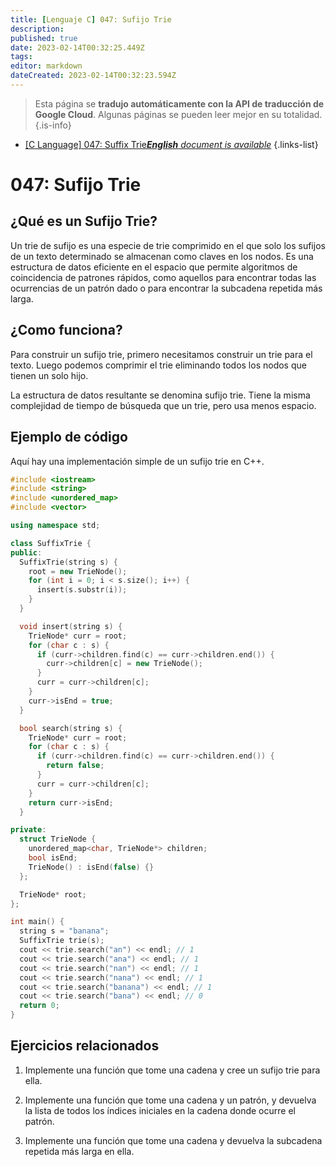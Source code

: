 ```yaml
---
title: [Lenguaje C] 047: Sufijo Trie
description: 
published: true
date: 2023-02-14T00:32:25.449Z
tags: 
editor: markdown
dateCreated: 2023-02-14T00:32:23.594Z
---
```


> Esta página se **tradujo automáticamente con la API de traducción de Google Cloud**.
Algunas páginas se pueden leer mejor en su totalidad.{.is-info}



- [[C Language] 047: Suffix Trie***English** document is available*](/en/Knowledge-base/Algorithm/c-language-047-suffix-trie)
{.links-list}


# 047: Sufijo Trie

## ¿Qué es un Sufijo Trie?

Un trie de sufijo es una especie de trie comprimido en el que solo los sufijos de un texto determinado se almacenan como claves en los nodos. Es una estructura de datos eficiente en el espacio que permite algoritmos de coincidencia de patrones rápidos, como aquellos para encontrar todas las ocurrencias de un patrón dado o para encontrar la subcadena repetida más larga.

## ¿Como funciona?

Para construir un sufijo trie, primero necesitamos construir un trie para el texto. Luego podemos comprimir el trie eliminando todos los nodos que tienen un solo hijo.

La estructura de datos resultante se denomina sufijo trie. Tiene la misma complejidad de tiempo de búsqueda que un trie, pero usa menos espacio.

## Ejemplo de código

Aquí hay una implementación simple de un sufijo trie en C++.

```cpp
#include <iostream>
#include <string>
#include <unordered_map>
#include <vector>

using namespace std;

class SuffixTrie {
public:
  SuffixTrie(string s) {
    root = new TrieNode();
    for (int i = 0; i < s.size(); i++) {
      insert(s.substr(i));
    }
  }

  void insert(string s) {
    TrieNode* curr = root;
    for (char c : s) {
      if (curr->children.find(c) == curr->children.end()) {
        curr->children[c] = new TrieNode();
      }
      curr = curr->children[c];
    }
    curr->isEnd = true;
  }

  bool search(string s) {
    TrieNode* curr = root;
    for (char c : s) {
      if (curr->children.find(c) == curr->children.end()) {
        return false;
      }
      curr = curr->children[c];
    }
    return curr->isEnd;
  }

private:
  struct TrieNode {
    unordered_map<char, TrieNode*> children;
    bool isEnd;
    TrieNode() : isEnd(false) {}
  };

  TrieNode* root;
};

int main() {
  string s = "banana";
  SuffixTrie trie(s);
  cout << trie.search("an") << endl; // 1
  cout << trie.search("ana") << endl; // 1
  cout << trie.search("nan") << endl; // 1
  cout << trie.search("nana") << endl; // 1
  cout << trie.search("banana") << endl; // 1
  cout << trie.search("bana") << endl; // 0
  return 0;
}
```

## Ejercicios relacionados

1. Implemente una función que tome una cadena y cree un sufijo trie para ella.

2. Implemente una función que tome una cadena y un patrón, y devuelva la lista de todos los índices iniciales en la cadena donde ocurre el patrón.

3. Implemente una función que tome una cadena y devuelva la subcadena repetida más larga en ella.